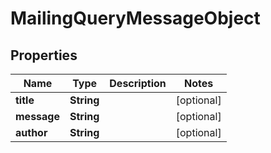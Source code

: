 

# MailingQueryMessageObject

## Properties

Name | Type | Description | Notes
------------ | ------------- | ------------- | -------------
**title** | **String** |  |  [optional]
**message** | **String** |  |  [optional]
**author** | **String** |  |  [optional]



